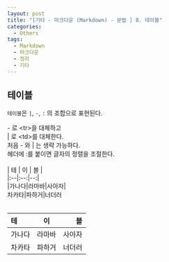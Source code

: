 ```yaml
---
layout: post
title: "[기타 - 마크다운 (Markdown) - 문법 ] 8. 테이블"
categories:
  - Others
tags:
  - Markdown
  - 마크다운
  - 정리
  - 기타
---
```


## 테이블  

`테이블`은 `|`, `-`, `:` 의 조합으로 표현된다.
<div class="-box-in-post">
    - 로 &lt;tr&gt;을 대체하고&nbsp;&nbsp;<br>
    | 로 &lt;td&gt;를 대체한다.&nbsp;&nbsp;<br>
    처음 - 와 | 는 생략 가능하다.&nbsp;&nbsp;<br>
    헤더에 :를 붙이면 글자의 정렬을 조절한다.&nbsp;&nbsp;<br>
    <br>
    | 테 | 이 | 블 |&nbsp;&nbsp;<br>
    |:--|:--:|--:|&nbsp;&nbsp;<br>
    |가나다|라마바|사아자|&nbsp;&nbsp;<br>
    차카타|파하거|너더러&nbsp;&nbsp;<br>
</div>

<br>

| 테 | 이 | 블 |  
|:--|:--:|--:|  
|가나다|라마바|사아자|  
차카타|파하거|너더러 
